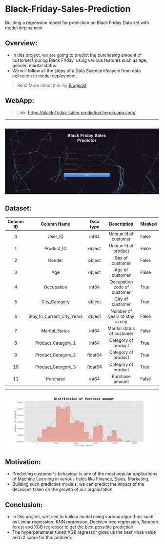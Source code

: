 # Black-Friday-Sales-Prediction
Building a regression model for prediction on Black Friday Data set with model deployment

## Overview:
- In this project, we are going to predict the purchasing amount of customers during Black Friday, using various features such as age, gender, marital status.
- We will follow all the steps of a Data Science lifecycle from data collection to model deployment.

> Read More about it in my [Blogpost](https://medium.com/@adityamankar09/understanding-customers-behaviour-during-black-friday-2cc2d644d7a)

## WebApp: 
> Link: https://black-friday-sales-prediction.herokuapp.com/
----
![](Readme/WebApp.gif)
----

## Dataset:
| Column ID |         Column Name        | Data type |           Description           | Masked |
|:---------:|:--------------------------:|:---------:|:-------------------------------:|--------|
|     0     |           User_ID          |   int64   |      Unique Id of customer      | False  |
|     1     |         Product_ID         |   object  |       Unique Id of product      | False  |
|     2     |           Gender           |   object  |         Sex of customer         | False  |
|     3     |             Age            |   object  |         Age of customer         | False  |
|     4     |         Occupation         |   int64   |   Occupation code of customer   | True   |
|     5     |        City_Category       |   object  |         City of customer        | True   |
|     6     | Stay_In_Current_City_Years |   object  | Number of years of stay in city | False  |
|     7     |       Marital_Status       |   int64   |    Marital status of customer   | False  |
|     8     |     Product_Category_1     |   int64   |       Category of product       | True   |
|     9     |     Product_Category_2     |  float64  |       Category of product       | True   |
|     10    |     Product_Category_3     |  float64  |       Category of product       | True   |
|     11    |          Purchase          |   int64   |         Purchase amount         | False  |

----
![](Readme/plot.png)

## Motivation:
- Predicting customer's behaviour is one of the most popular applications of Machine Learning in various fields like Finance, Sales, Marketing.
- Building such predictive models, we can predict the impact of the decisions taken on the growth of our organization.

## Conclusion:
- In this project, we tried to build a model using various algorithms such as Linear regression, KNN regression, Decision tree regression, Random forest and XGB regressor to get the best possible prediction.
- The hyperparameter tuned XGB regressor gives us the best rmse value and r2 score for this problem.
